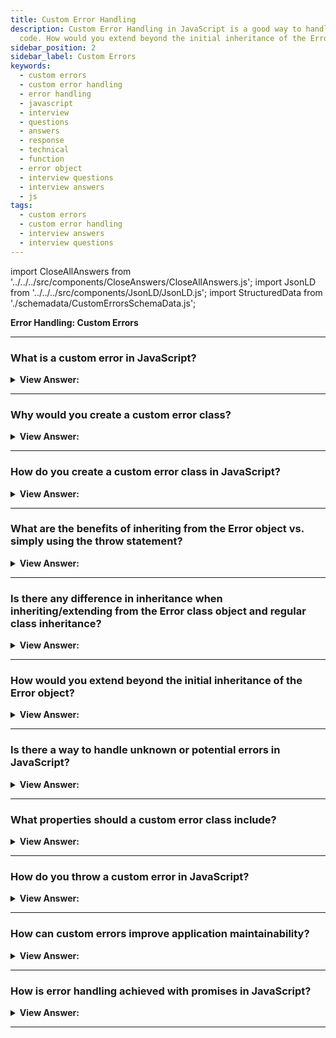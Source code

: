 ```yaml
---
title: Custom Error Handling
description: Custom Error Handling in JavaScript is a good way to handle errors in your
  code. How would you extend beyond the initial inheritance of the Error object?
sidebar_position: 2
sidebar_label: Custom Errors
keywords:
  - custom errors
  - custom error handling
  - error handling
  - javascript
  - interview
  - questions
  - answers
  - response
  - technical
  - function
  - error object
  - interview questions
  - interview answers
  - js
tags:
  - custom errors
  - custom error handling
  - interview answers
  - interview questions
---
```


import CloseAllAnswers from '../../../src/components/CloseAnswers/CloseAllAnswers.js';
import JsonLD from '../../../src/components/JsonLD/JsonLD.js';
import StructuredData from './schemadata/CustomErrorsSchemaData.js';

<JsonLD data={StructuredData} />

<head>
  <title>Custom Errors | JavaScript Frontend Phone Interview Answers</title>
</head>

**Error Handling: Custom Errors**

<CloseAllAnswers />

---

### What is a custom error in JavaScript?

<details>
  <summary><strong>View Answer:</strong></summary>
  <div>
  <div><strong>Interview Response:</strong> A custom error in JavaScript is a user-defined class that extends the built-in `Error` class, providing additional or specific functionality for error handling purposes.<br />
  </div>
  </div>
</details>

---

### Why would you create a custom error class?

<details>
  <summary><strong>View Answer:</strong></summary>
  <div>
  <div><strong>Interview Response:</strong> Creating a custom error class allows more specific error types, aiding in precise error handling and providing clearer error context, improving debugging and error reporting.<br />
  </div>
  </div>
</details>

---

### How do you create a custom error class in JavaScript?

<details>
  <summary><strong>View Answer:</strong></summary>
  <div>
  <div><strong>Interview Response:</strong> To create a custom error class, define a new class that extends the built-in Error class and override the constructor to set custom properties.<br />
  </div><br />
  <div><strong className="codeExample">Code Example:</strong><br /><br />

  <div></div>

```javascript
class CustomError extends Error {
    constructor(message, errorCode) {
        super(message); // Pass the message to the Error constructor
        this.name = "CustomError"; // Set the name of the error
        this.errorCode = errorCode; // Add a custom property
    }
}

try {
    throw new CustomError("A custom error occurred", 123);
} catch (error) {
    console.log(error.name); // Prints: CustomError
    console.log(error.message); // Prints: A custom error occurred
    console.log(error.errorCode); // Prints: 123
}
```

In this example, `CustomError` is a user-defined class that extends the built-in `Error` class. It adds a custom `errorCode` property. When a `CustomError` is thrown, the `catch` block is able to handle it and access the custom `errorCode` property.

  </div>
  </div>
</details>

---

### What are the benefits of inheriting from the Error object vs. simply using the throw statement?

<details>
  <summary><strong>View Answer:</strong></summary>
  <div>
  <div><strong>Interview Response:</strong> Because JavaScript allows us to use a throw with any parameter, our error classes do not need to derive from Error. However, we may use obj instanceof Error to identify and track error objects if we inherit. As a result, it is preferable to inherit from it. Our errors automatically build a hierarchy as the program evolves, and ValidationError, for example, may derive from the Error Object, and so forth.
</div><br />
  <div><strong className="codeExample">Code Example:</strong> Custom ValidationError that extends the built-in Error Object<br /><br />

  <div></div>

```js
class ValidationError extends Error {
  constructor(message) {
    super(message);
    this.name = 'ValidationError';
  }
}

// Usage
function readUser(json) {
  let user = JSON.parse(json);

  if (!user.age) {
    throw new ValidationError('No field: age');
  }
  if (!user.name) {
    throw new ValidationError('No field: name');
  }

  return user;
}

// Working example with try..catch

try {
  let user = readUser('{ "age": 25 }');
} catch (err) {
  if (err instanceof ValidationError) {
    alert('Invalid data: ' + err.message); // Invalid data: No field: name
  } else if (err instanceof SyntaxError) {
    // (*)
    alert('JSON Syntax Error: ' + err.message);
  } else {
    throw err; // unknown error, rethrow it (**)
  }
}
```

  </div>
  </div>
</details>

---

### Is there any difference in inheritance when inheriting/extending from the Error class object and regular class inheritance?

<details>
  <summary><strong>View Answer:</strong></summary>
  <div>
  <div><strong>Interview Response:</strong> No, the same rules apply; you can only inherit from one base class using the extends keyword. In class declarations or expressions, we can use the extends keyword to build a class that is a child of another class.
</div>
  </div>
</details>

---

### How would you extend beyond the initial inheritance of the Error object?

<details>
  <summary><strong>View Answer:</strong></summary>
  <div>
  <div><strong>Interview Response:</strong> If it is necessary to extend beyond a primary child class that has already extended the built-in Error Object. It would be best to inherit/extend from the child class to access the base class.
</div><br />
  <div><strong className="codeExample">Code Example:</strong> Extending beyond the initial base/child inheritance<br /><br />

  <div></div>

```js
// Initial Inheritance from the base Error Object
class ValidationError extends Error { 
  constructor(message) {
    super(message);
    this.name = "ValidationError";
  }
}

// Secondary Inheritance from the ValidationError Class
class PropertyRequiredError extends ValidationError { 
  constructor(property) {
    super("No property: " + property);
    this.name = "PropertyRequiredError";
    this.property = property;
  }
}

// Usage
function readUser(json) {
  let user = JSON.parse(json);

  if (!user.age) {
    throw new PropertyRequiredError("age");
  }
  if (!user.name) {
    throw new PropertyRequiredError("name");
  }

  return user;
}

// Working example with try..catch

try {
  let user = readUser('{ "age": 25 }');
} catch (err) {
  if (err instanceof ValidationError) {
    alert("Invalid data: " + err.message); // Invalid data: No property: name
    alert(err.name); // PropertyRequiredError
    alert(err.property); // name
  } else if (err instanceof SyntaxError) {
    alert("JSON Syntax Error: " + err.message);
  } else {
    throw err; // unknown error, rethrow it
  }
}
```

  </div>
  </div>
</details>

---

### Is there a way to handle unknown or potential errors in JavaScript?

<details>
  <summary><strong>View Answer:</strong></summary>
  <div>
  <div><strong>Interview Response:</strong> When prospective errors are relevant, we should deal with them immediately. It is not a good idea to address every conceivable or unexpected error. When encapsulating exceptions, it would be preferable to rethrow the catch to at least record the problem.
</div><br />
  <div><strong className="codeExample">Code Example:</strong><br /><br />

  <div></div>

```js
try {
  ...
  readUser()  // the potential error source
  ...
} catch (err) {
  if (err instanceof ValidationError) {
    // handle validation errors
  } else if (err instanceof SyntaxError) {
    // handle syntax errors
  } else {
    throw err; // unknown error, rethrow it
  }
}
```

  </div>
  </div>
</details>

---

### What properties should a custom error class include?

<details>
  <summary><strong>View Answer:</strong></summary>
  <div>
  <div><strong>Interview Response:</strong> A custom error class should include a `name` property for identifying the error type and a `message` property for describing the error. Optionally, it may include custom properties relevant to the error context.</div><br />
  <div><strong className="codeExample">Code Example:</strong><br /><br />

  <div></div>

```js
class CustomError extends Error {
    constructor(message, errorCode) {
        super(message); // Essential property
        this.name = "CustomError"; // Essential property
        this.errorCode = errorCode; // Custom property
        this.time = new Date(); // Custom property
    }
}

try {
    throw new CustomError("A custom error occurred", 123);
} catch (error) {
    console.log(error.name); // Prints: CustomError
    console.log(error.message); // Prints: A custom error occurred
    console.log(error.errorCode); // Prints: 123
    console.log(error.time); // Prints: current date and time
}
```

  </div>
  </div>
</details>

---

### How do you throw a custom error in JavaScript?

<details>
  <summary><strong>View Answer:</strong></summary>
  <div>
  <div><strong>Interview Response:</strong> To throw a custom error in JavaScript, first, define a custom error class extending Error, then use throw followed by new CustomError(arguments).<br />
  </div><br />
  <div><strong className="codeExample">Code Example:</strong><br /><br />

  <div></div>

```javascript
class CustomError extends Error {
    constructor(message, errorCode) {
        super(message);
        this.name = "CustomError";
        this.errorCode = errorCode;
    }
}

try {
    throw new CustomError("A custom error occurred", 123);
} catch (error) {
    console.log(error.name); // Prints: CustomError
    console.log(error.message); // Prints: A custom error occurred
    console.log(error.errorCode); // Prints: 123
}
```

In this example, a `CustomError` is defined and then thrown inside a `try` block. The thrown error is caught by the `catch` block and its properties are logged.

  </div>
  </div>
</details>

---

### How can custom errors improve application maintainability?

<details>
  <summary><strong>View Answer:</strong></summary>
  <div>
  <div><strong>Interview Response:</strong> Custom errors enhance maintainability by providing clearer error categorization, better error messages, and targeted handling, making it easier to identify, debug, and fix issues.<br />
  </div>
  </div>
</details>

---

### How is error handling achieved with promises in JavaScript?

<details>
  <summary><strong>View Answer:</strong></summary>
  <div>
  <div><strong>Interview Response:</strong> Error handling with Promises in JavaScript is achieved using the .catch() method or .then()'s second argument to handle rejected promises and catch errors in the promise chain.</div><br />
  <div><strong className="codeExample">Code Example:</strong><br /><br />

  <div></div>

```js
let promise = new Promise((resolve, reject) => {
    // some operation that could fail
    let operationSucceeded = false;

    if (operationSucceeded) {
        resolve("Operation succeeded");
    } else {
        reject(new Error("Operation failed"));
    }
});

promise
    .then(result => {
        console.log(result);
    })
    .catch(error => {
        // handle the error here
        console.log(error.message); // Prints: Operation failed
    });

```

  </div>
  </div>
</details>

---
